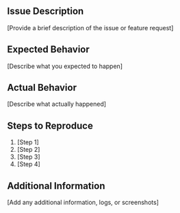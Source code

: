 ## Issue Description

[Provide a brief description of the issue or feature request]

## Expected Behavior

[Describe what you expected to happen]

## Actual Behavior

[Describe what actually happened]

## Steps to Reproduce

1. [Step 1]
2. [Step 2]
3. [Step 3]
4. [Step 4]

## Additional Information

[Add any additional information, logs, or screenshots]
